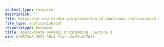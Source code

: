 ```yaml
---
content_type: resource
description: ''
file: https://ol-ocw-studio-app-production.s3.amazonaws.com/courses/6-231-dynamic-programming-and-stochastic-control-fall-2015/b20673a0309238c422afd4c37a417645_MIT6_231F15_lec03_short.pdf
file_type: application/pdf
resourcetype: Document
title: Approximate Dynamic Programming, Lecture 3
uid: b20673a0-3092-38c4-22af-d4c37a417645
---
```


